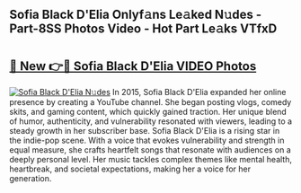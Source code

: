 ## Sofia Black D'Elia Onlyf𝚊ns Le𝚊ked N𝚞des - Part-8SS Photos Video - Hot Part Le𝚊ks VTfxD

# <h2><a href="http://ab17146.deff.icu/?id=Sofia+Black+D%27Elia">🔗 New 👉🔴 Sofia Black D'Elia VIDEO Photos</a></h2>

[![Sofia Black D'Elia N𝚞des](https://i.imgur.com/rIISA9y.gif)](http://ab17146.deff.icu/?id=Sofia+Black+D%27Elia)
In 2015, Sofia Black D'Elia expanded her online presence by creating a YouTube channel. She began posting vlogs, comedy skits, and gaming content, which quickly gained traction. Her unique blend of humor, authenticity, and vulnerability resonated with viewers, leading to a steady growth in her subscriber base. Sofia Black D'Elia is a rising star in the indie-pop scene. With a voice that evokes vulnerability and strength in equal measure, she crafts heartfelt songs that resonate with audiences on a deeply personal level. Her music tackles complex themes like mental health, heartbreak, and societal expectations, making her a voice for her generation.
